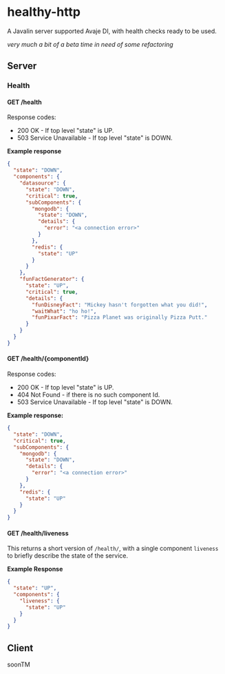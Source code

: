 # healthy-http
A Javalin server supported Avaje DI, with health checks ready to be used.

_very much a bit of a beta time in need of some refactoring_

## Server
### Health
#### GET /health
Response codes:
- 200 OK - If top level "state" is UP.
- 503 Service Unavailable - If top level "state" is DOWN.

**Example response**
</br>
```json
{
  "state": "DOWN",
  "components": {
    "datasource": {
      "state": "DOWN",
      "critical": true,
      "subComponents": {
        "mongodb": {
          "state": "DOWN",
          "details": {
            "error": "<a connection error>"
          }
        },
        "redis": {
          "state": "UP"
        }
      }
    },
    "funFactGenerator": {
      "state": "UP",
      "critical": true,
      "details": {
        "funDisneyFact": "Mickey hasn't forgotten what you did!",
        "waitWhat": "ho ho!",
        "funPixarFact": "Pizza Planet was originally Pizza Putt."
      }
    }
  }
}
```

#### GET /health/{componentId}
Response codes:
- 200 OK - If top level "state" is UP.
- 404 Not Found - if there is no such component Id.
- 503 Service Unavailable - If top level "state" is DOWN.

**Example response:**
</br>
```json
{
  "state": "DOWN",
  "critical": true,
  "subComponents": {
    "mongodb": {
      "state": "DOWN",
      "details": {
        "error": "<a connection error>"
      }
    },
    "redis": {
      "state": "UP"
    }
  }
}
```

#### GET /health/liveness
This returns a short version of `/health/`, with a single component
`liveness` to briefly describe the state of the service.

**Example Response**
```json
{
  "state": "UP",
  "components": {
    "liveness": {
      "state": "UP"
    }
  }
}
```

## Client
soonTM